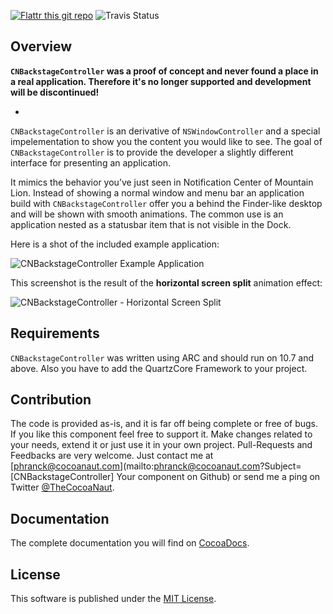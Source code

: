 [![Flattr this git repo](http://api.flattr.com/button/flattr-badge-large.png)](https://flattr.com/submit/auto?user_id=phranck&url=https://github.com/phranck/CNBackstageController&title=CNBackstageController&tags=github&category=software)
![Travis Status](https://travis-ci.org/phranck/CNBackstageController.png?branch=master)



## Overview

**`CNBackstageController` was a proof of concept and never found a place in a real application. Therefore it's no longer supported and development will be discontinued!**

-
`CNBackstageController` is an derivative of `NSWindowController` and a special impelementation to show you the content you would like to see. The goal of `CNBackstageController` is to provide the developer a slightly different interface for presenting an application.

It mimics the behavior you’ve just seen in Notification Center of Mountain Lion. Instead of showing a normal window and menu bar an application build with `CNBackstageController` offer you a behind the Finder-like desktop and will be shown with smooth animations. The common use is an application nested as a statusbar item that is not visible in the Dock.

Here is a shot of the included example application:

![CNBackstageController Example Application](https://dl.dropbox.com/u/34133216/WebImages/Github/CNBackstageController.png)


This screenshot is the result of the **horizontal screen split** animation effect:

![CNBackstageController - Horizontal Screen Split](https://dl.dropbox.com/u/34133216/WebImages/Github/CNBackstageController-Splitview.png)


## Requirements
`CNBackstageController` was written using ARC and should run on 10.7 and above. Also you have to add the QuartzCore Framework to your project.


## Contribution

The code is provided as-is, and it is far off being complete or free of bugs. If you like this component feel free to support it. Make changes related to your needs, extend it or just use it in your own project. Pull-Requests and Feedbacks are very welcome. Just contact me at [phranck@cocoanaut.com](mailto:phranck@cocoanaut.com?Subject=[CNBackstageController] Your component on Github) or send me a ping on Twitter [@TheCocoaNaut](http://twitter.com/TheCocoaNaut). 


## Documentation
The complete documentation you will find on [CocoaDocs](http://cocoadocs.org/docsets/CNBackstageController/).


## License
This software is published under the [MIT License](http://cocoanaut.mit-license.org).